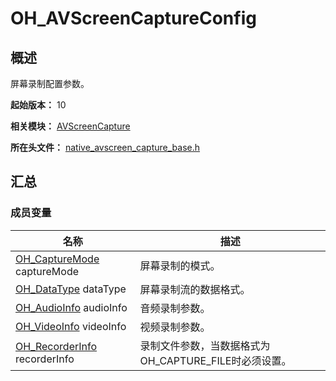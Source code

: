# OH_AVScreenCaptureConfig

## 概述

屏幕录制配置参数。

**起始版本：** 10

**相关模块：** [AVScreenCapture](capi-avscreencapture.md)

**所在头文件：** [native_avscreen_capture_base.h](capi-native-avscreen-capture-base-h.md)

## 汇总

### 成员变量

| 名称 | 描述 |
| -- | -- |
| [OH_CaptureMode](capi-native-avscreen-capture-base-h.md#oh_capturemode) captureMode | 屏幕录制的模式。 |
| [OH_DataType](capi-native-avscreen-capture-base-h.md#oh_datatype) dataType | 屏幕录制流的数据格式。 |
| [OH_AudioInfo](capi-oh-audioinfo.md) audioInfo | 音频录制参数。 |
| [OH_VideoInfo](capi-oh-videoinfo.md) videoInfo | 视频录制参数。 |
| [OH_RecorderInfo](capi-oh-recorderinfo.md) recorderInfo | 录制文件参数，当数据格式为OH_CAPTURE_FILE时必须设置。 |


